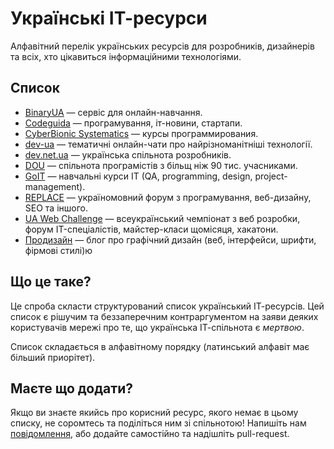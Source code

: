 # Українські ІТ-ресурси

Алфавітний перелік українських ресурсів для розробників, дизайнерів та всіх, хто цікавиться інформаційними технологіями.

## Список

* [BinaryUA](http://binary.com.ua/) — сервіс для онлайн-навчання.
* [Codeguida](http://codeguida.com/) — програмування, іт-новини, стартапи.
* [CyberBionic Systematics](http://edu.cbsystematics.com/ua/) — курсы программирования.
* [dev-ua](https://github.com/dev-ua) — тематичні онлайн-чати про найрізноманітніші технології.
* [dev.net.ua](http://dev.net.ua/) — українська спільнота розробників.
* [DOU](http://dou.ua/) — спільнота програмістів з більщ ніж 90 тис. учасниками.
* [GoIT](http://goit.com.ua/) — навчальні курси ІT (QA, programming, design, project-management).
* [REPLACE](http://replace.org.ua/) —  україномовний форум з програмування, веб-дизайну, SEO та іншого. 
* [UA Web Challenge](http://uawebchallenge.com/) — всеукраїнський чемпіонат з веб розробки, форум IT-спеціалістів, майстер-класи щомісяця, хакатони.
* [Продизайн](http://prodesign.in.ua/) — блог про графічний дизайн (веб, інтерфейси, шрифти, фірмові стилі)ю

## Що це таке?

Це спроба скласти структурований список український ІТ-ресурсів. Цей список є рішучим та беззаперечним контраргументом на заяви деяких користувачів мережі про те, що українська ІТ-спільнота є _мертвою_.

Список складається в алфавітному порядку (латинський алфавіт має більший приорітет).

## Маєте що додати?

Якщо ви знаєте якийсь про корисний ресурс, якого немає в цьому списку, не соромтесь та поділіться ним зі спільнотою! Напишіть нам [повідомлення](https://github.com/codeguida/ua-dev-list/issues/new), або додайте самостійно та надішліть pull-request.
